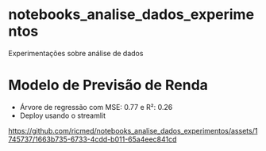 # notebooks_analise_dados_experimentos
Experimentações sobre análise de dados

# Modelo de Previsão de Renda
- Árvore de regressão com MSE: 0.77 e R²: 0.26
- Deploy usando o streamlit


https://github.com/ricmed/notebooks_analise_dados_experimentos/assets/1745737/1663b735-6733-4cdd-b011-65a4eec841cd




